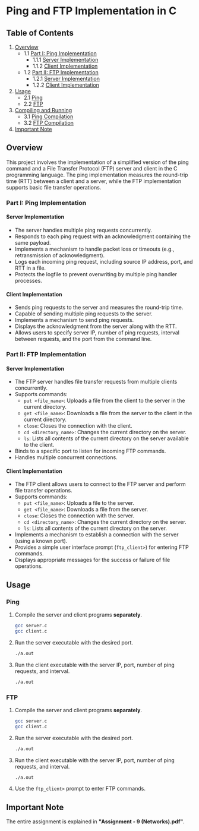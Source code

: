 # Ping and FTP Implementation in C

## Table of Contents
1. [Overview](#overview)
    - 1.1 [Part I: Ping Implementation](#part-i-ping-implementation)
        - 1.1.1 [Server Implementation](#server-implementation)
        - 1.1.2 [Client Implementation](#client-implementation)
    - 1.2 [Part II: FTP Implementation](#part-ii-ftp-implementation)
        - 1.2.1 [Server Implementation](#server-implementation-1)
        - 1.2.2 [Client Implementation](#client-implementation-1)
2. [Usage](#usage)
    - 2.1 [Ping](#ping)
    - 2.2 [FTP](#ftp)
3. [Compiling and Running](#compiling-and-running)
    - 3.1 [Ping Compilation](#ping-compilation)
    - 3.2 [FTP Compilation](#ftp-compilation)
4. [Important Note](#important-notes)

## Overview
This project involves the implementation of a simplified version of the ping command and a File Transfer Protocol (FTP) server and client in the C programming language. The ping implementation measures the round-trip time (RTT) between a client and a server, while the FTP implementation supports basic file transfer operations.

### Part I: Ping Implementation
#### Server Implementation
- The server handles multiple ping requests concurrently.
- Responds to each ping request with an acknowledgment containing the same payload.
- Implements a mechanism to handle packet loss or timeouts (e.g., retransmission of acknowledgment).
- Logs each incoming ping request, including source IP address, port, and RTT in a file.
- Protects the logfile to prevent overwriting by multiple ping handler processes.

#### Client Implementation
- Sends ping requests to the server and measures the round-trip time.
- Capable of sending multiple ping requests to the server.
- Implements a mechanism to send ping requests.
- Displays the acknowledgment from the server along with the RTT.
- Allows users to specify server IP, number of ping requests, interval between requests, and the port from the command line.

### Part II: FTP Implementation
#### Server Implementation
- The FTP server handles file transfer requests from multiple clients concurrently.
- Supports commands:
  - `put <file_name>`: Uploads a file from the client to the server in the current directory.
  - `get <file_name>`: Downloads a file from the server to the client in the current directory.
  - `close`: Closes the connection with the client.
  - `cd <directory_name>`: Changes the current directory on the server.
  - `ls`: Lists all contents of the current directory on the server available to the client.
- Binds to a specific port to listen for incoming FTP commands.
- Handles multiple concurrent connections.

#### Client Implementation
- The FTP client allows users to connect to the FTP server and perform file transfer operations.
- Supports commands:
  - `put <file_name>`: Uploads a file to the server.
  - `get <file_name>`: Downloads a file from the server.
  - `close`: Closes the connection with the server.
  - `cd <directory_name>`: Changes the current directory on the server.
  - `ls`: Lists all contents of the current directory on the server.
- Implements a mechanism to establish a connection with the server (using a known port).
- Provides a simple user interface prompt (`ftp_client>`) for entering FTP commands.
- Displays appropriate messages for the success or failure of file operations.

## Usage
### Ping
1. Compile the server and client programs **separately**.
   ```bash
   gcc server.c
   gcc client.c
   ```
2. Run the server executable with the desired port.
   ```bash
   ./a.out
   ```
3. Run the client executable with the server IP, port, number of ping requests, and interval.
   ```bash
   ./a.out
   ```

### FTP
1. Compile the server and client programs **separately**.
   ```bash
   gcc server.c
   gcc client.c
   ```
2. Run the server executable with the desired port.
   ```bash
   ./a.out
   ```
3. Run the client executable with the server IP, port, number of ping requests, and interval.
   ```bash
   ./a.out
   ```
4. Use the `ftp_client>` prompt to enter FTP commands.

## Important Note
The entire assignment is explained in **"Assignment - 9 (Networks).pdf"**.

